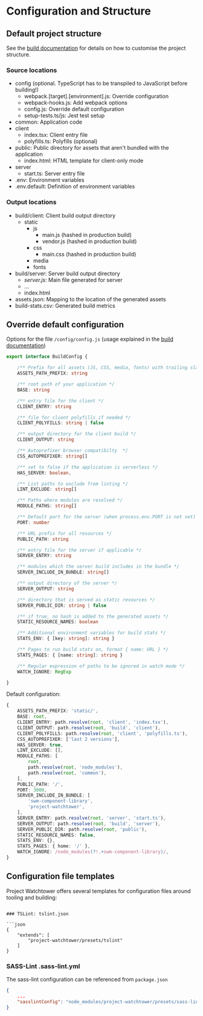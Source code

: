 # Configuration and Structure

## Default project structure

See the [build documentation](./build.md) for details on how to customise the project structure.

### Source locations

* config (optional. TypeScript has to be transpiled to JavaScript before building!)
    * webpack.[target].[environment].js: Override configuration
    * webpack-hooks.js: Add webpack options
    * config.js: Override default configuration
    * setup-tests.ts/js: Jest test setup
* common: Application code
* client
    * index.tsx: Client entry file
    * polyfills.ts: Polyfills (optional)
* public: Public directory for assets that aren't bundled with the application
    * index.html: HTML template for client-only mode
* server
    * start.ts: Server entry file
* .env: Environment variables
* .env.default: Definition of environment variables

### Output locations

* build/client: Client build output directory
    * static
        * js
            * main.js (hashed in production build)
            * vendor.js (hashed in production build)
        * css
            * main.css (hashed in production build)
        * media
        * fonts
* build/server: Server build output directory
    * *server.js*: Main file generated for server
    * ...
    * index.html
* assets.json: Mapping to the location of the generated assets
* build-stats.csv: Generated build metrics

## Override default configuration

Options for the file  `/config/config.js` (usage explained in the [build documentation](./build.md))

```ts
export interface BuildConfig {

    /** Prefix for all assets (JS, CSS, media, fonts) with trailing slash */
    ASSETS_PATH_PREFIX: string

    /** root path of your application */
    BASE: string

    /** entry file for the client */
    CLIENT_ENTRY: string

    /** file for client polyfills if needed */
    CLIENT_POLYFILLS: string | false

    /** output directory for the client build */
    CLIENT_OUTPUT: string

    /** Autoprefixer browser compatibilty  */
    CSS_AUTOPREFIXER: string[]

    /** set to false if the application is serverless */
    HAS_SERVER: boolean,

    /** List paths to exclude from linting */
    LINT_EXCLUDE: string[]

    /** Paths where modules are resolved */
    MODULE_PATHS: string[]

    /** Default port for the server (when process.env.PORT is not set) */
    PORT: number

    /** URL prefix for all resources */
    PUBLIC_PATH: string

    /** entry file for the server if applicable */
    SERVER_ENTRY: string

    /** modules which the server build includes in the bundle */
    SERVER_INCLUDE_IN_BUNDLE: string[]

    /** output directory of the server */
    SERVER_OUTPUT: string

    /** directory that is served as static resources */
    SERVER_PUBLIC_DIR: string | false

    /** if true, no hash is added to the generated assets */
    STATIC_RESOURCE_NAMES: boolean

    /** Additional environment variables for build stats */
    STATS_ENV: { [key: string]: string }

    /** Pages to run build stats on, format { name: URL } */
    STATS_PAGES: { [name: string]: string }

    /** Regular expression of paths to be ignored in watch mode */
    WATCH_IGNORE: RegExp

}
```

Default configuration:

```ts
{
    ASSETS_PATH_PREFIX: 'static/',
    BASE: root,
    CLIENT_ENTRY: path.resolve(root, 'client', 'index.tsx'),
    CLIENT_OUTPUT: path.resolve(root, 'build', 'client'),
    CLIENT_POLYFILLS: path.resolve(root, 'client', 'polyfills.ts'),
    CSS_AUTOPREFIXER: ['last 2 versions'],
    HAS_SERVER: true,
    LINT_EXCLUDE: [],
    MODULE_PATHS: [
        root,
        path.resolve(root, 'node_modules'),
        path.resolve(root, 'common'),
    ],
    PUBLIC_PATH: '/',
    PORT: 3000,
    SERVER_INCLUDE_IN_BUNDLE: [
        'swm-component-library',
        'project-watchtower',
    ],
    SERVER_ENTRY: path.resolve(root, 'server', 'start.ts'),
    SERVER_OUTPUT: path.resolve(root, 'build', 'server'),
    SERVER_PUBLIC_DIR: path.resolve(root, 'public'),
    STATIC_RESOURCE_NAMES: false,
    STATS_ENV: {},
    STATS_PAGES: { home: '/' },
    WATCH_IGNORE: /node_modules(?!.+swm-component-library)/,
}
```

## Configuration file templates

Project Watchtower offers several templates for configuration files around tooling and building:

```

### TSLint: tslint.json

```json
{
    "extends": [
        "project-watchtower/presets/tslint"
    ]
}

```

### SASS-Lint .sass-lint.yml

The sass-lint configuration can be referenced from `package.json`

```json
{
    ...
    "sasslintConfig": "node_modules/project-watchtower/presets/sass-lint/.sass-lint.yml"
}
```
